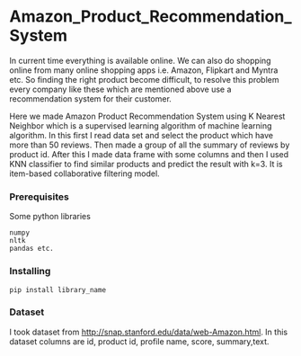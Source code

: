 # Amazon_Product_Recommendation_System
In current time everything is available online. We can also do shopping online from many online shopping apps i.e. Amazon, Flipkart and Myntra etc. So finding the right product become difficult, to resolve this problem every company like these which are mentioned above use a recommendation system for their customer.

Here we made Amazon Product Recommendation System using K Nearest Neighbor which is a supervised learning algorithm of machine learning algorithm. In this first I read data set and select the product which have more than 50 reviews. Then made a group of all the summary of reviews by product id. After this I made data frame with some columns and then I used KNN classifier to find similar products and predict the result with k=3. It is item-based collaborative filtering model.

### Prerequisites
Some python libraries
```
numpy
nltk
pandas etc.
```
### Installing
```
pip install library_name
```
### Dataset
I took dataset from http://snap.stanford.edu/data/web-Amazon.html. In this dataset columns are id, product id, profile name, score, summary,text.
